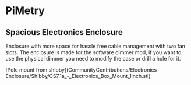 # PiMetry

## Spacious Electronics Enclosure

Enclosure with more space for hassle free cable management with two fan slots.
The enclosure is made for the software dimmer mod, if you want to use the physical dimmer you need to modify the case or drill a hole for it.

[Pole mount from shibby](CommunityContributions/Electronics Enclosure/Shibby/CS7.1a_-_Electronics_Box_Mount_1inch.stl)
